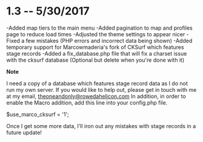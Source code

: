 # 1.3 -- 5/30/2017

-Added map tiers to the main menu
-Added pagination to map and profiles page to reduce load times
-Adjusted the theme settings to appear nicer
-Fixed a few mistakes (PHP errors and incorrect data being shown)
-Added temporary support for Marcowmaderia's fork of CKSurf which features stage records
-Added a fix_database.php file that will fix a charset issue with the cksurf database (Optional but delete when you're done with it)

**Note**

I need a copy of a database which features stage record data as I do not run my own server. If you would like to help out, please get in touch with me at my email, theoneandonly@rowedahelicon.com
In addition, in order to enable the Macro addition, add this line into your config.php file.

$use_marco_cksurf = '1';

Once I get some more data, I'll iron out any mistakes with stage records in a future update!